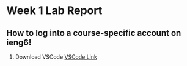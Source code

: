 # **Week 1 Lab Report**
## How to log into a course-specific account on ieng6!
  1. Download VSCode
    [VSCode Link](https://code.visualstudio.com/download)
  
